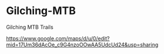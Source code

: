 # Gilching-MTB
Gilching MTB Trails

https://www.google.com/maps/d/u/0/edit?mid=17Um36dAcOe_c9G4nzoOOwAA5UdcUd24&usp=sharing

